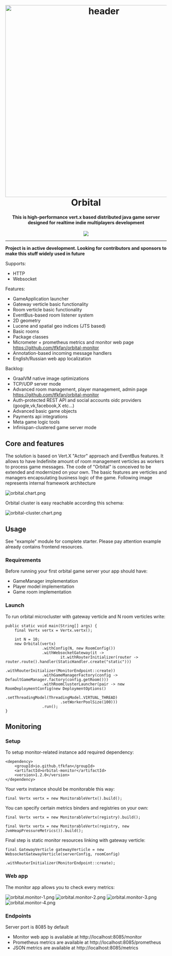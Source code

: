 <h1 align="center">
  <br>
  <a href="#"><img src="logo.svg" alt="header" width="600"></a>
  <br>
  Orbital
  <br>
</h1>

<h4 align="center">
This is high-performance vert.x based distributed java game server designed for realtime indie multiplayers development</h4>

<p align="center">
  <a href="https://opensource.org/licenses/MIT" title="License: MIT" >
    <img src="https://img.shields.io/badge/License-MIT-greenbright.svg?style=flat-square">
  </a>
</p>

---

**Project is in active development. Looking for contributors and sponsors to make this stuff widely used in future**

Supports:

* HTTP
* Websocket

Features:

* GameApplication launcher
* Gateway verticle basic functionality
* Room verticle basic functionality
* EventBus-based room listener system
* 2D geometry
* Lucene and spatial geo indices (JTS based)
* Basic rooms
* Package classes
* Micrometer + prometheus metrics and monitor web page https://github.com/tfkfan/orbital-monitor
* Annotation-based incoming message handlers
* English/Russian web app localization

Backlog:

* GraalVM native image optimizations
* TCP/UDP server mode
* Advanced room management, player management, admin page https://github.com/tfkfan/orbital-monitor
* Auth-protected REST API and social accounts oidc providers (google,vk,facebook,X etc...)
* Advanced basic game objects
* Payments api integrations
* Meta game logic tools
* Infinispan-clustered game server mode

## Core and features

The solution is based on Vert.X "Actor" approach and EventBus features. It allows to have Indefinite amount of
room management verticles as workers to process game messages.
The code of "Orbital" is conceived to be extended and modernized on your own.
The basic features are verticles and managers encapsulating business logic of the game.
Following image represents internal framework architecture

![orbital.chart.png](orbital.chart.png)

Orbital cluster is easy reachable according this schema:

![orbital-cluster.chart.png](orbital-cluster.chart.png)

## Usage

See "example" module for complete starter. Please pay attention example already contains frontend resources.

### Requirements

Before running your first orbital game server your app should have:

- GameManager implementation
- Player model implementation
- Game room implementation

### Launch

To run orbital microcluster with gateway verticle and N room verticles write:

```
public static void main(String[] args) {
    final Vertx vertx = Vertx.vertx();

    int N = 10;
    new Orbital(vertx)
                .withConfig(N, new RoomConfig())
                .withWebsocketGateway(it ->
                        it.withRouterInitializer(router -> router.route().handler(StaticHandler.create("static")))
                                .withRouterInitializer(MonitorEndpoint::create))
                .withGameManagerFactory(config -> DefaultGameManager.factory(config.getRoom()))
                .withRoomClusterLauncher(pair -> new RoomDeploymentConfig(new DeploymentOptions()
                        .setThreadingModel(ThreadingModel.VIRTUAL_THREAD)
                        .setWorkerPoolSize(100)))
                .run();
}
```

## Monitoring

### Setup

To setup monitor-related instance add required dependency:

```
<dependency>
    <groupId>io.github.tfkfan</groupId>
    <artifactId>orbital-monitor</artifactId>
    <version>1.2.0</version>
</dependency>
```

Your vertx instance should be monitorable this way:

```
final Vertx vertx = new MonitorableVertx().build();
```

You can specify certain metrics binders and registries on your own:

```
final Vertx vertx = new MonitorableVertx(registry).build();
```

```
final Vertx vertx = new MonitorableVertx(registry, new JvmHeapPressureMetrics()).build();
```

Final step is static monitor resources linking with gateway verticle:

```
final GatewayVerticle gatewayVerticle = new WebsocketGatewayVerticle(serverConfig, roomConfig)
                            .withRouterInitializer(MonitorEndpoint::create);
```

### Web app

The monitor app allows you to check every metrics:

![orbital.monitor-1.png](orbital.monitor-1.png)
![orbital.monitor-2.png](orbital.monitor-2.png)
![orbital.monitor-3.png](orbital.monitor-3.png)
![orbital.monitor-4.png](orbital.monitor-4.png)

### Endpoints

Server port is 8085 by default

- Monitor web app is available at http://localhost:8085/monitor
- Prometheus metrics are available at http://localhost:8085/prometheus
- JSON metrics are available at http://localhost:8085/metrics
